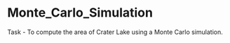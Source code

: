 # Monte_Carlo_Simulation

Task - To compute the area of Crater Lake using a Monte Carlo simulation.
